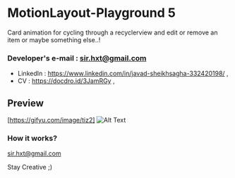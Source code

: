 # MotionLayout-Playground 5



Card animation for cycling through a recyclerview and edit or remove an item or maybe something else..!


   ### **Developer's e-mail : sir.hxt@gmail.com** 
   - LinkedIn : https://www.linkedin.com/in/javad-sheikhsagha-332420198/ ,
   - CV :  https://docdro.id/3JamRGy ,
   
## Preview
[https://gifyu.com/image/tiz2]
![Alt Text](https://github.com/JavadSheikhsagha/MotionLayout_Playground5/blob/main/20210811_004331.gif)

### How it works? 
sir.hxt@gmail.com

Stay Creative ;)
